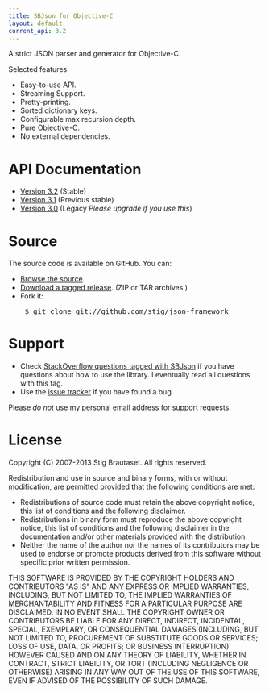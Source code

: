 ```yaml
---
title: SBJson for Objective-C
layout: default
current_api: 3.2
---
```


A strict JSON parser and generator for Objective-C.

Selected features:

* Easy-to-use API.
* Streaming Support.
* Pretty-printing.
* Sorted dictionary keys.
* Configurable max recursion depth.
* Pure Objective-C.
* No external dependencies.

# API Documentation

* [Version 3.2](api/3.2/) (Stable)
* [Version 3.1](api/3.1/) (Previous stable)
* [Version 3.0](api/3.0/) (Legacy *Please upgrade if you use this*)

# Source

The source code is available on GitHub. You can:

* [Browse the source](http://github.com/stig/json-framework).
* [Download a tagged release](https://github.com/stig/json-framework/tags). (ZIP or TAR archives.)
* Fork it: <pre>
$ git clone git://github.com/stig/json-framework
</pre>

# Support

* Check [StackOverflow questions tagged with SBJson](http://stackoverflow.com/questions/tagged/sbjson) if you have questions about how to use the library. I eventually read all questions with this tag.
* Use the [issue tracker](http://github.com/stig/json-framework/issues) if you have found a bug.

Please *do not* use my personal email address for support requests.

# License

Copyright (C) 2007-2013 Stig Brautaset. All rights reserved.

Redistribution and use in source and binary forms, with or without
modification, are permitted provided that the following conditions are met:

* Redistributions of source code must retain the above copyright notice, this
  list of conditions and the following disclaimer.
* Redistributions in binary form must reproduce the above copyright notice,
  this list of conditions and the following disclaimer in the documentation
  and/or other materials provided with the distribution.
* Neither the name of the author nor the names of its contributors may be used
  to endorse or promote products derived from this software without specific
  prior written permission.

THIS SOFTWARE IS PROVIDED BY THE COPYRIGHT HOLDERS AND CONTRIBUTORS "AS IS"
AND ANY EXPRESS OR IMPLIED WARRANTIES, INCLUDING, BUT NOT LIMITED TO, THE
IMPLIED WARRANTIES OF MERCHANTABILITY AND FITNESS FOR A PARTICULAR PURPOSE ARE
DISCLAIMED. IN NO EVENT SHALL THE COPYRIGHT OWNER OR CONTRIBUTORS BE LIABLE
FOR ANY DIRECT, INDIRECT, INCIDENTAL, SPECIAL, EXEMPLARY, OR CONSEQUENTIAL
DAMAGES (INCLUDING, BUT NOT LIMITED TO, PROCUREMENT OF SUBSTITUTE GOODS OR
SERVICES; LOSS OF USE, DATA, OR PROFITS; OR BUSINESS INTERRUPTION) HOWEVER
CAUSED AND ON ANY THEORY OF LIABILITY, WHETHER IN CONTRACT, STRICT LIABILITY,
OR TORT (INCLUDING NEGLIGENCE OR OTHERWISE) ARISING IN ANY WAY OUT OF THE USE
OF THIS SOFTWARE, EVEN IF ADVISED OF THE POSSIBILITY OF SUCH DAMAGE.
